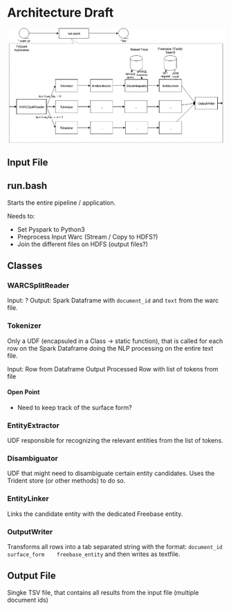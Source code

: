 # Architecture Draft

![Architecture](architecture.png)

## Input File

## run.bash

Starts the entire pipeline / application.

Needs to:

- Set Pyspark to Python3
- Preprocess Input Warc (Stream / Copy to HDFS?)
- Join the different files on HDFS (output files?)

## Classes

### WARCSplitReader

Input: ?
Output: Spark Dataframe with `document_id` and `text` from the warc file.

### Tokenizer

Only a UDF (encapsuled in a Class -> static function), that is called for each row on the Spark Dataframe doing the NLP processing on the entire text file.

Input: Row from Dataframe
Output Processed Row with list of tokens from file

#### Open Point

- Need to keep track of the surface form?

### EntityExtractor

UDF responsible for recognizing the relevant entities from the list of tokens.

### Disambiguator

UDF that might need to disambiguate certain entity candidates. Uses the Trident store (or other methods) to do so.

### EntityLinker

Links the candidate entity with the dedicated Freebase entity.

### OutputWriter

Transforms all rows into a tab separated string with the format:
`document_id    surface_form    freebase_entity` and then writes as textfile.

## Output File

Singke TSV file, that contains all results from the input file (multiple document ids)
